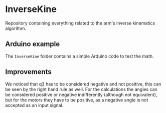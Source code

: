 # InverseKine

Repository containing everything related to the arm's inverse kinematics algorithm.

## Arduino example

The `InverseKine` folder contains a simple Arduino code to test the math.

## Improvements
We noticed that q3 has to be considered negative and not positive, this can be seen by the right hand rule as well.
For the calculations the angles can be considered positive or negative indifferently (although not equivalent), but for the motors they have to be positive, as a negative angle is not accepted as an input signal. 
